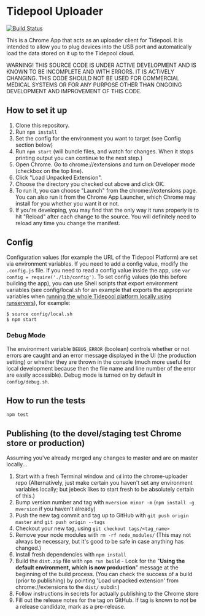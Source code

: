 # Tidepool Uploader

[![Build Status](https://travis-ci.org/tidepool-org/chrome-uploader.png)](https://travis-ci.org/tidepool-org/chrome-uploader)

This is a Chrome App that acts as an uploader client for Tidepool. It is intended to allow you to plug devices into the USB port and automatically load the data stored on it up to the Tidepool cloud.

WARNING! THIS SOURCE CODE IS UNDER ACTIVE DEVELOPMENT AND IS KNOWN TO BE INCOMPLETE AND WITH ERRORS. IT IS ACTIVELY CHANGING. THIS CODE SHOULD NOT BE USED FOR COMMERCIAL MEDICAL SYSTEMS OR FOR ANY PURPOSE OTHER THAN ONGOING DEVELOPMENT AND IMPROVEMENT OF THIS CODE.


## How to set it up

1. Clone this repository.
1. Run `npm install`
1. Set the config for the environment you want to target (see Config section below)
1. Run `npm start` (will bundle files, and watch for changes.  When it stops printing output you can continue to the next step.)
1. Open Chrome. Go to chrome://extensions and turn on Developer mode (checkbox on the top line).
1. Click "Load Unpacked Extension".
1. Choose the directory you checked out above and click OK.
1. To run it, you can choose "Launch" from the chrome://extensions page. You can also run it from the Chrome App Launcher, which Chrome may install for you whether you want it or not.
1. If you're developing, you may find that the only way it runs properly is to hit "Reload" after each change to the source. You will definitely need to reload any time you change the manifest.


## Config

Configuration values (for example the URL of the Tidepool Platform) are set via environment variables. If you need to add a config value, modify the `.config.js` file. If you need to read a config value inside the app, use `var config = require('./lib/config')`. To set config values (do this before building the app), you can use Shell scripts that export environment variables (see config/local.sh for an example that exports the appropriate variables when [running the whole Tidepool platform locally using runservers](http://developer.tidepool.io/starting-up-services/)), for example:

```bash
$ source config/local.sh
$ npm start
```

### Debug Mode

The environment variable `DEBUG_ERROR` (boolean) controls whether or not errors are caught and an error message displayed in the UI (the production setting) or whether they are thrown in the console (much more useful for local development because then the file name and line number of the error are easily accessible). Debug mode is turned on by default in `config/debug.sh`.

## How to run the tests

```npm test```


## Publishing (to the devel/staging test Chrome store or production)

Assuming you've already merged any changes to master and are on master locally...

1. Start with a fresh Terminal window and `cd` into the chrome-uploader repo (Alternatively, just make certain you haven't set any environment variables locally; but jebeck likes to start fresh to be absolutely certain of this.)
1. Bump version number and tag with `mversion minor -m` (`npm install -g mversion` if you haven't already)
1. Push the new tag commit and tag up to GitHub with `git push origin master` and `git push origin --tags`
1. Checkout your new tag, using `git checkout tags/<tag_name>`
1. Remove your node modules with `rm -rf node_modules/` (This may not always be necessary, but it's good to be safe in case anything has changed.)
1. Install fresh dependencies with `npm install`
1. Build the `dist.zip` file with `npm run build` - Look for the "**Using the default environment, which is now production**" message at the beginning of the build process. (You can check the success of a build (prior to publishing) by pointing 'Load unpacked extension' from chrome://extensions to the `dist/` subdir.)
1. Follow instructions in secrets for actually publishing to the Chrome store
1. Fill out the release notes for the tag on GitHub. If tag is known to *not* be a release candidate, mark as a pre-release.
